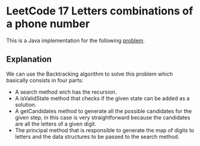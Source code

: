 # LeetCode 17 Letters combinations of a phone number

This is a Java implementation for the following [problem](https://leetcode.com/problems/letter-combinations-of-a-phone-number/).

## Explanation

We can use the Backtracking algorithm to solve this problem which basically consists in four parts:

- A search method wich has the recursion.
- A isValidState method that checks if the given state can be added as a solution.
- A getCandidates method to generate all the possible candidates for the given step, in this case is very straightforward because the candidates are all the letters of a given digit.
- The principal method that is responsible to generate the map of digits to letters and the data structures to be passed to the search method.
